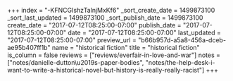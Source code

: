 +++
index = "-KFNCGIshzTalnjMxKf6"
_sort_create_date = 1499873100
_sort_last_updated = 1499873100
_sort_publish_date = 1499873100
create_date = "2017-07-12T08:25:00-07:00"
publish_date = "2017-07-12T08:25:00-07:00"
date = "2017-07-12T08:25:00-07:00"
last_updated = "2017-07-12T08:25:00-07:00"
preview_url = "b66b957d-a5a8-456a-dceb-ae95b407ff1b"
name = "historical fiction"
title = "historical fiction"
is_column = false
reviews = ["reviews/everfair-in-love-and-war"]
notes = ["notes/danielle-dutton\u2019s-paper-bodies", "notes/the-help-desk-i-want-to-write-a-historical-novel-but-history-is-really-really-racist"]
+++

